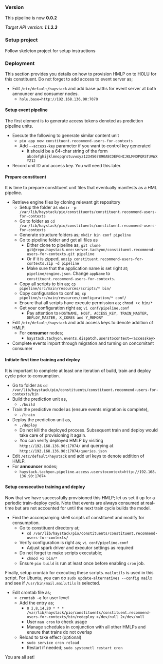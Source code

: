 ### Version
This pipeline is now **0.0.2**

_Target API version: **1.1.3.3**_

### Setup project

Follow skeleton project for setup instructions

### Deployment

This section provides you details on how to provision HMLP on to HOLU for this constituent. Do not forget to add access to event server as;

- Edit `/etc/default/haystack` and add base paths for event server at both announcer and consumer nodes.
    - `holu.base=http://192.168.136.90:7070`

#### Setup event pipeline
The first element is to generate access tokens denoted as prediction pipeline units.

- Execute the following to generate similar content unit
    - `pio app new constituent.recommend-users-for-contexts`
    - Add `--access-key` parameter if you want to control key generated
        - It should be a 64-char string of the form `abcdefghijklmnopqrstuvwxyz1234567890ABCDEFGHIJKLMNOPQRSTUVWXYZ12`
- Record unit ID and access key. You will need this later.

#### Prepare constituent
It is time to prepare constituent unit files that eventually manifests as a HML pipeline.

- Retrieve engine files by cloning relevant git repository
    - Setup the folder as `mkdir -p /var/lib/haystack/pio/constituents/constituent.recommend-users-for-contexts`
    - Go to folder as `cd /var/lib/haystack/pio/constituents/constituent.recommend-users-for-contexts`
    - Generate structure folders as; `mkdir bin conf pipeline`
    - Go to pipeline folder and get all files as
        - Either clone to pipeline as, `git clone git@repo.haystack.one:server.tachyon/constituent.recommend-users-for-contexts.git pipeline`
        - Or if it is zipped, `unzip constituent.recommend-users-for-contexts.zip -d pipeline`
        - Make sure that the application name is set right at; `pipeline/engine.json`. Change `appName` to `constituent.recommend-users-for-contexts`.
    - Copy all scripts to bin as; `cp pipeline/src/main/resources/scripts/* bin/`
    - Copy configuration to conf as; `cp pipeline/src/main/resources/configuration/* conf/`
    - Ensure that all scripts have execute permission as; `chmod +x bin/*`
    - Get your configuration right as; `vi conf/pipeline.conf`
        - Pay attention to `HOSTNAME, HOST, ACCESS_KEY, TRAIN_MASTER, DEPLOY_MASTER, X_CORES and Y_MEMORY`
- Edit `/etc/default/haystack` and add access keys to denote addition of HMLP.
    - For **consumer** nodes;
        - `haystack.tachyon.events.dispatch.userstocontext=<accesskey>`
- Complete events import through migration and turning on concomitant consumer

#### Initiate first time training and deploy
It is important to complete at least one iteration of build, train and deploy cycle prior to consumption.

- Go to folder as `cd /var/lib/haystack/pio/constituents/constituent.recommend-users-for-contexts/bin`
- Build the prediction unit as,
    - `./build`
- Train the predictive model as (ensure events migration is complete),
    - `./train`
- Deploy the prediction unit as,
    - `./deploy`
    - Do not kill the deployed process. Subsequent train and deploy would take care of provisioning it again.
    - You can verify deployed HMLP by visiting `http://192.168.136.90:17074/` and querying at `http://192.168.136.90:17074/queries.json `
- Edit `/etc/default/haystack` and add url keys to denote addition of HMLP.
- For **announcer** nodes;
    - `haystack.tachyon.pipeline.access.userstocontext=http://192.168.136.90:17074`

#### Setup consecutive training and deploy
Now that we have successfully provisioned this HMLP; let us set it up for a periodic train-deploy cycle. Note that events are always consumed at real-time but are not accounted for until the next train cycle builds the model.

- Find the accompanying shell scripts of constituent and modify for consumption.
    - Go to constituent directory at;
        - `cd /var/lib/haystack/pio/constituents/constituent.recommend-users-for-contexts/`
    - Verify configuration is right as; `vi conf/pipeline.conf`
        - Adjust spark driver and executor settings as required
    - Do not forget to make scripts executable;
        - `chmod +x bin/*`
    - Ensure `pio build` is run at least once before enabling `cron` job.

Finally, setup crontab for executing these scripts. `mailutils` is used in this script. For Ubuntu, you can do `sudo update-alternatives --config mailx` and see if `/usr/bin/mail.mailutils` is selected.

- Edit crontab file as;
    - `crontab -e` for user level
    - Add the entry as;
        - `0 2,8,14,20 * * * /var/lib/haystack/pio/constituents/constituent.recommend-users-for-contexts/bin/redeploy >/dev/null 2>/dev/null`
        - User `man cron` to check usage
        - Manage schedules in conjunction with all other HMLPs and ensure that trains do not overlap
    - Reload to take effect (optional)
        - `sudo service cron reload`
        - Restart if needed; `sudo systemctl restart cron`

You are all set!
